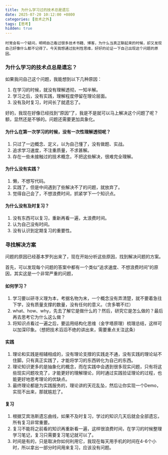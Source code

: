```yaml
---
title: 为什么学习过的技术总是遗忘
date: 2025-07-20 10:12:00 +0800
categories: [技术之外]
tags: [思考]
hidden: true
---
```


    时常会有一个疑问，明明自己看过很多技术书籍、博客，为什么当真正聊起来的时候，却又发现自己好像什么都不记得了。今天我想通过批判性思维，好好的论证一下自己出现这个问题的原因。

### 为什么学习的技术点总是遗忘？

如果我问自己这个问题，我能想到以下几种原因：

1. 在学习的时候，就没有理解透彻，一知半解。
2. 学习之后，没有实践，理解程度停留在理论层面。
3. 没有及时复习，时间长了就遗忘了。

好的，我现在好像已经找到“原因”了，我是不是就可以马上解决这个问题了呢？ 额，显然还是不够的。问题还需要更加具象化。

#### 为什么在第一次学习的时候，没有一次性理解透彻呢？

1. 只过了一边概念、定义，以为自己懂了，没有做题、实战。
2. 追求学习速度，不注重质量，不求甚解。
3. 存在一些未接触过的技术概念，不把这些解决，很难完全理解。

#### 为什么没有实践？

1. 懒，不想写代码。
2. 实践了，但是中间遇到了些解决不了的问题，就放弃了。
3. 觉得自己会了，不想浪费时间，抓紧学下一个知识点。

#### 为什么没有及时复习？

1. 没有东西可以复习，重新再看一遍，太浪费时间。
2. 认为自己没有时间。
3. 没有认识到定期复习的重要性。

### 寻找解决方案

问题的原因已经基本罗列出来了，现在开始分析这些原因，找到解决问题的方案。

首先，可以发现每个问题的答案中都有一个类似“追求速度、不想浪费时间”的原因，其实这是一个非常严重的问题，

#### 如何学习？

1. 学习要以研寻义理为本，考据名物为末，一个概念没有弄清楚，就不要着急往下学，没有质量支撑的数量，没有任何的意义。（贪多嚼不烂）
2. what、how、why，先去了解它是做什么的？然后，研究它是怎么做的？最后再去思考它为什么这么做？
3. 将知识点看过一遍之后，要运用结构化思维（金字塔原理）梳理总结，这样可以加深印象。（想把技术滔滔不绝的讲出来，需要重点关注这条）

#### 实践

1. 理论和实践是相辅相成的，没有理论支撑的实践走不通，没有实践的理论站不住脚。只有真正实践了，才能将学习的东西转化为自己的东西。
2. 理论知识更多的是抽象化的概念，而在实践中会遇到很多现实问题，只有将这些现实问题攻克了，才能更好的理解理论，同时通过实践验证理论的过程，也能更好地思考理论的优缺点。
3. 最终理论都是为实践服务的，理论讲的天花乱坠，然后让你实现一个Demo，实现不出来，那就尴尬了。

#### 复习

1. 根据艾宾浩斯遗忘曲线，如果不及时复习，学过的知识几天后就会全部遗忘，所有复习非常重要。
2. 复习不能将之前看的知识再重新看一遍，这样很浪费时间，在学习的时候整理学习笔记，复习只需要复习笔记就可以了。
3. 时间是有的，只是取决你如何利用它，我现在每天用手机的时间在4-6个小时，所以拿出一部分时间用来复习，应该没有问题。